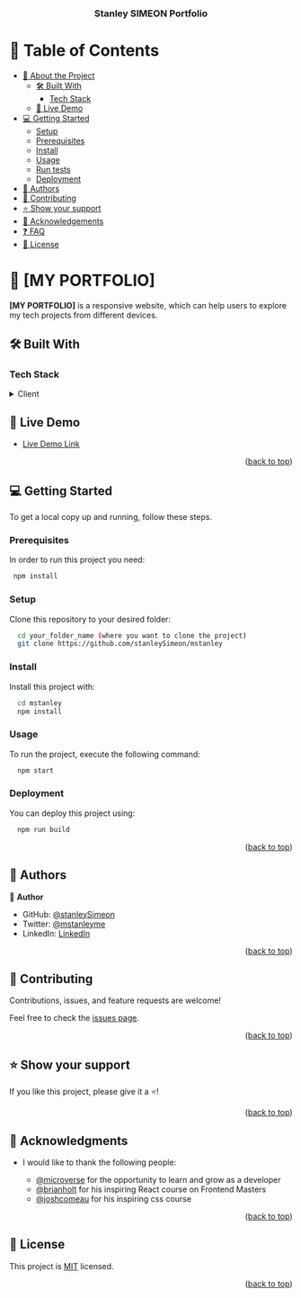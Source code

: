 <a name="readme-top"></a>

<div align="center">
  <h3><b>Stanley SIMEON Portfolio</b></h3>
</div>

<!-- TABLE OF CONTENTS -->

# 📗 Table of Contents

- [📖 About the Project](#about-project)
  - [🛠 Built With](#built-with)
    - [Tech Stack](#tech-stack)
  - [🚀 Live Demo](#live-demo)
- [💻 Getting Started](#getting-started)
  - [Setup](#setup)
  - [Prerequisites](#prerequisites)
  - [Install](#install)
  - [Usage](#usage)
  - [Run tests](#run-tests)
  - [Deployment](#triangular_flag_on_post-deployment)
- [👥 Authors](#authors)
- [🤝 Contributing](#contributing)
- [⭐️ Show your support](#support)
- [🙏 Acknowledgements](#acknowledgements)
- [❓ FAQ](#faq)
- [📝 License](#license)

<!-- PROJECT DESCRIPTION -->

# 📖 [MY PORTFOLIO] <a name="about-project"></a>

**[MY PORTFOLIO]** is a responsive website, which can help users to explore my tech projects from different devices.

## 🛠 Built With <a name="built-with"></a>

### Tech Stack <a name="tech-stack"></a>

<details>
  <summary>Client</summary>
  <ul>
    <li><a href="https://reactjs.org/">React.js</a></li>
  </ul>
</details>

<!-- LIVE DEMO -->

## 🚀 Live Demo <a name="live-demo"></a>

- [Live Demo Link](https://mstanle.me)

<p align="right">(<a href="#readme-top">back to top</a>)</p>

<!-- GETTING STARTED -->

## 💻 Getting Started <a name="getting-started"></a>

To get a local copy up and running, follow these steps.

### Prerequisites

In order to run this project you need:

```sh
 npm install
```

### Setup

Clone this repository to your desired folder:

```sh
  cd your_folder_name (where you want to clone the project)
  git clone https://github.com/stanleySimeon/mstanley
```

### Install

Install this project with:

```sh
  cd mstanley
  npm install
```

### Usage

To run the project, execute the following command:

```sh
  npm start
```

### Deployment

You can deploy this project using:

  ```sh
    npm run build
  ```

<p align="right">(<a href="#readme-top">back to top</a>)</p>

<!-- AUTHORS -->

## 👥 Authors <a name="authors"></a>

👤 **Author**

- GitHub: [@stanleySimeon](https://github.com/stanleySimeon)
- Twitter: [@mstanleyme](https://twitter.com/mstanleyme)
- LinkedIn: [LinkedIn](https://linkedin.com/in/stanleysimeon)

<p align="right">(<a href="#readme-top">back to top</a>)</p>

<!-- CONTRIBUTING -->

## 🤝 Contributing <a name="contributing"></a>

Contributions, issues, and feature requests are welcome!

Feel free to check the [issues page](../../issues/).

<p align="right">(<a href="#readme-top">back to top</a>)</p>

<!-- SUPPORT -->

## ⭐️ Show your support <a name="support"></a>

If you like this project, please give it a ⭐️!

<p align="right">(<a href="#readme-top">back to top</a>)</p>

<!-- ACKNOWLEDGEMENTS -->

## 🙏 Acknowledgments <a name="acknowledgements"></a>

- I would like to thank the following people:

  - [@microverse](https://github.com/microverseinc) for the opportunity to learn and grow as a developer
  - [@brianholt](https://www.linkedin.com/in/btholt/) for his inspiring React course on Frontend Masters
  - [@joshcomeau](https://github.com/Joshcomeau) for his inspiring css course

<p align="right">(<a href="#readme-top">back to top</a>)</p>

<!-- LICENSE -->

## 📝 License <a name="license"></a>

This project is [MIT](./LICENSE) licensed.

<p align="right">(<a href="#readme-top">back to top</a>)</p>
